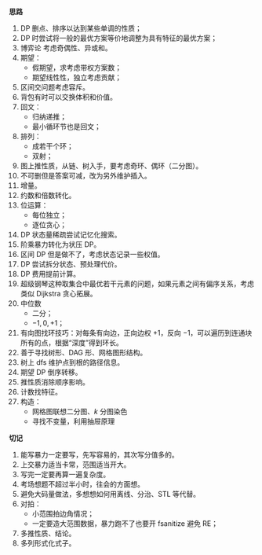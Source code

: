 **思路**

1. DP 删点、排序以达到某些单调的性质；
1. DP 时尝试将一般的最优方案等价地调整为具有特征的最优方案；
1. 博弈论 考虑奇偶性、异或和。
1. 期望：
    - 假期望，求考虑带权方案数；
    - 期望线性性，独立考虑贡献；
1. 区间交问题考虑容斥。
1. 背包有时可以交换体积和价值。
1. 回文：
    - 归纳递推；
    - 最小循环节也是回文；
1. 排列：
    - 成若干个环；
    - 双射；
1. 图上推性质，从链、树入手，要考虑奇环、偶环（二分图）。
1. 不可删但是答案可减，改为另外维护插入。
1. 增量。
1. 约数和倍数转化。
1. 位运算：
    - 每位独立；
    - 逐位贪心；
1. DP 状态量稀疏尝试记忆化搜索。
1. 阶乘暴力转化为状压 DP。
1. 区间 DP 但是做不了，考虑状态记录一些权值。
1. DP 尝试拆分状态、预处理代价。
1. DP 费用提前计算。
1. 超级钢琴这种取集合中最优若干元素的问题，如果元素之间有偏序关系，考虑类似 Dijkstra 贪心拓展。
1. 中位数
    - 二分；
    - $-1,0,+1$；
1. 有向图找环技巧：对每条有向边，正向边权 $+1$，反向 $-1$，可以遍历到连通块所有的点，根据“深度”得到环长。
1. 善于寻找树形、DAG 形、网格图形结构。
1. 树上 dfs 维护点到根的路径信息。
1. 期望 DP 倒序转移。
1. 推性质消除顺序影响。
1. 计数找特征。
1. 构造：
    - 网格图联想二分图、$k$ 分图染色
    - 寻找不变量，利用抽屉原理


**切记**

1. 能写暴力一定要写，先写容易的，其次写分值多的。
1. 上交暴力适当卡常，范围适当开大。
1. 写完一定要再算一遍复杂度。
1. 考场想题不超过半小时，往会的方面想。
1. 避免大码量做法，多想想如何用离线、分治、STL 等代替。
1. 对拍：
    - 小范围拍边角情况；
    - 一定要造大范围数据，暴力跑不了也要开 fsanitize 避免 RE；
1. 多推性质、结论。
1. 多列形式化式子。


